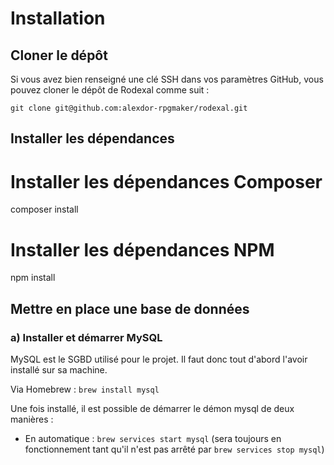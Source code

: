 # Installation

## Cloner le dépôt

Si vous avez bien renseigné une clé SSH dans vos paramètres GitHub, vous pouvez cloner le dépôt de Rodexal comme suit :

```shell script
git clone git@github.com:alexdor-rpgmaker/rodexal.git
```

## Installer les dépendances

# Installer les dépendances Composer
composer install

# Installer les dépendances NPM
npm install

## Mettre en place une base de données

### a) Installer et démarrer MySQL

MySQL est le SGBD utilisé pour le projet. Il faut donc tout d'abord l'avoir installé sur sa machine.

Via Homebrew : `brew install mysql`

Une fois installé, il est possible de démarrer le démon mysql de deux manières :
- En automatique : `brew services start mysql` (sera toujours en fonctionnement tant qu'il n'est pas arrêté par `brew services stop mysql`)
